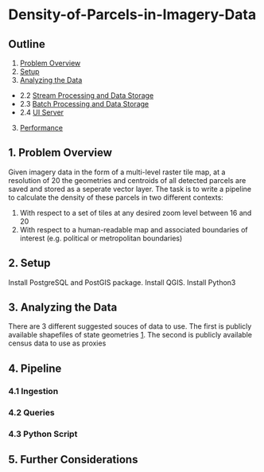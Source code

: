 # Density-of-Parcels-in-Imagery-Data

## Outline

1. [Problem Overview](README.md#1-problem-overview)
2. [Setup](README.md#2-setup)
3. [Analyzing the Data](README.md#3-analyzing-the-data)
 * 2.2 [Stream Processing and Data Storage](README.md#22-stream-processing-and-data-storage)
 * 2.3 [Batch Processing and Data Storage](README.md#23-batch-processing-and-data-storage)
 * 2.4 [UI Server](README.md#24-ui-server)
3. [Performance](README.md#3-performance)



## 1. Problem Overview

Given imagery data in the form of a multi-level raster tile map, at a resolution of 20 the geometries and centroids of all detected parcels are saved and stored as a seperate vector layer. The task is to write a pipeline to calculate the density of these parcels in two different contexts:

1. With respect to a set of tiles at any desired zoom level between 16 and 20
2. With respect to a human-readable map and associated boundaries of interest (e.g. political or metropolitan boundaries)


## 2. Setup

Install PostgreSQL and PostGIS package.
Install QGIS.
Install Python3


## 3. Analyzing the Data

There are 3 different suggested souces of data to use. The first is publicly available shapefiles of state geometries [1]. The second is publicly available census data to use as proxies 



## 4. Pipeline


### 4.1 Ingestion

### 4.2 Queries

### 4.3 Python Script


## 5. Further Considerations



[1]: https://www.census.gov/geo/maps-data/data/cbf/cbf_state.html
[2]: http://sedac.ciesin.columbia.edu/data/set/gpw-v4-population-count
